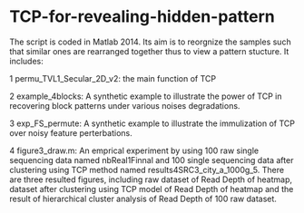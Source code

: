 # TCP-for-revealing-hidden-pattern
The script is coded in Matlab 2014. Its aim is to reorgnize the samples such that similar ones are rearranged together thus to view a pattern stucture. It includes:

1 permu_TVL1_Secular_2D_v2: the main function of TCP

2 example_4blocks: A synthetic example to illustrate the power of TCP in recovering block patterns under various noises degradations.

3 exp_FS_permute: A synthetic example to illustrate the immulization of TCP over noisy feature perterbations. 

4 figure3_draw.m: An emprical experiment by using 100 raw single sequencing data named nbReal1Finnal and 100 single sequencing data after clustering  using TCP method named results4SRC3_city_a_1000g_5.  There are three resulted figures, including raw dataset of Read Depth of heatmap, dataset after clustering using TCP model of Read Depth of heatmap and the result of hierarchical cluster analysis of Read Depth of 100 raw dataset.
